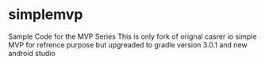 # simplemvp
Sample Code for the MVP Series
This is only fork of orignal casrer io simple MVP for refrence purpose
but upgreaded to gradle version 3.0.1 and new android studio
